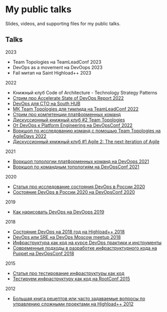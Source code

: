 # My public talks
Slides, videos, and supporting files for my public talks.

## Talks

2023
- Team Topologies на TeamLeadConf 2023
- DevOps as a movement на DevOops 2023
- Fail митап на Saint Highload++ 2023

2022
- Книжный клуб Code of Architecture - Technology Strategy Patterns
- [Стрим про Accelerate State of DevOps Report 2022](https://t.me/dosepic/64)
- [DevOps для CTO на South HUB](https://www.youtube.com/watch?v=4yP-QwbhySE)
- [МК Team Topologies для тимлида на TeamLeadConf 2022](https://teamleadconf.ru/spb/2022/abstracts/8555)
- [Стрим про компетенции платформенных команд](https://aaleksandrov.me/ru/blog/konspekt-strima-kompetencii-platformennoy-komandy-u-dosepic/)
- [Дискуссионный книжный клуб #2 Team Topologies](https://www.youtube.com/watch?v=zfZilR0iSkA)
- [От DevOps к Platform Engineering на DevOpsConf 2022](https://devopsconf.io/moscow/2022/abstracts/9071)
- [Воркшоп по исследованию команд с помощью Team Topologies на AgileDays 2022](https://msk22.agiledays.ru/?speaker=2826)
- [Дискуссионный книжный клуб #1 Agile 2: The next iteration of Agile](https://www.youtube.com/watch?v=0aIHx0ZFo8g) 

2021
- [Воркшоп топологии платформенных команд на DevOops 2021](https://devoops.ru/talks/team-topologies-workshop/)  
- [Воркшоп по командным топологиям на DevOpsConf 2021](https://devopsconf.io/moscow/2021/abstracts/7572)

2020
- [Статья про исследование состояния DevOps в России 2020](https://habr.com/ru/company/oleg-bunin/blog/524556/)
- [Состояние DevOps в России 2020 на DevOpsConf 2020](https://devopsconf.io/moscow/2020/abstracts/7010)

2019
- [Как нарисовать DevOps на DevOops 2019](https://www.youtube.com/watch?v=pGmORvDwlSE)   

2018
- [Состояние DevOps на 2018 год на Highload++ 2018](https://www.highload.ru/moscow/2018)  
- [DevOps или SRE на DevOps Moscow meetup 2018](https://devops-moscow.timepad.ru/event/688490/)  
- [Инфраструктура как код на курсе DevOps практики и инструменты](https://www.youtube.com/watch?v=ciA4Cezw0AE&t=6s)  
- [Современные подходы в разработке инфраструктурного кода на Puppet на DevOpsConf 2018](https://www.slideshare.net/ikurochkin/puppet-development-kit-and-best-practices)  

2015
- [Статья про тестирование инфраструктуры как код](https://habr.com/ru/company/express42/blog/256725/)  
- [Тестируем инфраструктуру как код на RootConf 2015](https://www.slideshare.net/ikurochkin/rootconf-2015)  

2012
- [Большая книга рецептов или часто задаваемые вопросы по управлению сложными проектами на Highload++ 2012](https://www.slideshare.net/ikurochkin/ss-46998617)
